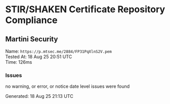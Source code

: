 # STIR/SHAKEN Certificate Repository Compliance

## Martini Security

Name: `https://p.mtsec.me/2884/FP31PqXlnS2V.pem`\
Tested At: 18 Aug 25 20:51 UTC\
Time: 126ms

### Issues

no warning, or error, or notice date level issues were found

Generated: 18 Aug 25 21:13 UTC